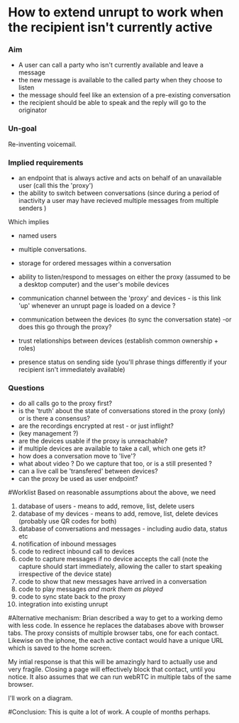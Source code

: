 # How to extend unrupt to work when the recipient isn't currently active

### Aim

* A user can call a party who isn't currently available and leave a message
* the new message is available to the called party when they choose to listen
* the message should feel like an extension of a pre-existing conversation
* the recipient should be able to speak and the reply will go to the originator

### Un-goal
Re-inventing voicemail.

### Implied requirements
* an endpoint that is always active and acts on behalf of an unavailable user (call this the 'proxy')
* the ability to switch between conversations (since during a period of inactivity a user may have recieved
 multiple messages from multiple senders )

Which implies
* named users
* multiple conversations.
* storage for ordered messages within a conversation 

* ability to listen/respond to messages on either the proxy (assumed to be a desktop computer) and the user's mobile devices

* communication channel between the 'proxy' and devices - is this link 'up' whenever an unrupt page is loaded on a device ?
* communication between the devices (to sync the conversation state) -or does this go through the proxy?
* trust relationships between devices (establish common ownership + roles)

* presence status on sending side (you'll phrase things differently if your recipient isn't immediately available)

### Questions
* do all calls go to the proxy first?
* is the 'truth' about the state of conversations stored in the proxy (only) or is there a consensus?
* are the recordings encrypted at rest - or just inflight?
* (key management ?)
* are the devices usable if the proxy is unreachable?
* if multiple devices are available to take a call, which one gets it?
* how does a conversation move to 'live'?
* what about video ? Do we capture that too, or is a still presented ?
* can a live call be 'transfered' between devices?
* can the proxy be used as user endpoint?


#Worklist
Based on reasonable assumptions about the above, we need

1) database of users - means to add, remove, list, delete users
2) database of my devices - means to add, remove, list, delete devices
(probably use QR codes for both)
3) database of conversations and messages - including audio data, status etc
4) notification of inbound messages
5) code to redirect inbound call to devices 
6) code to capture messages if no device accepts the call
 (note the capture should start immediately, allowing the caller to start speaking irrespective of the device state)
7) code to show that new messages have arrived in a conversation
8) code to play messages *and mark them as played* 
9) code to sync state back to the proxy
10) integration into existing unrupt

#Alternative mechanism:
Brian described a way to get to a working demo with less code. In essence
he replaces the databases above with browser tabs. The proxy consists of multiple browser tabs,
one for each contact. Likewise on the iphone, the each active contact would have a unique
URL which is saved to the home screen.

My intial response is that this will be amazingly hard to actually use and very fragile.
Closing a page will effectively block that contact, until you notice.
It also assumes that we can run webRTC in multiple tabs of the same browser.

I'll work on a diagram.

#Conclusion:
This is quite a lot of work. A couple of months perhaps.

